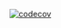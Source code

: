 [![codecov](https://codecov.io/gh/cs-24-sw-8-04/scheduling/graph/badge.svg?token=ODKWSLYAO5)](https://codecov.io/gh/cs-24-sw-8-04/scheduling)
